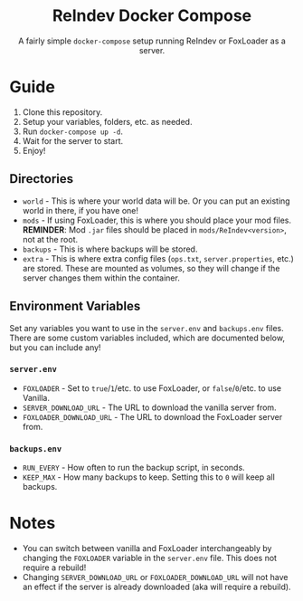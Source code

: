 <h1 align="center">
  ReIndev Docker Compose
</h1>

<p align="center">
  A fairly simple <code>docker-compose</code> setup running ReIndev or FoxLoader as a server.
</p>

# Guide

1. Clone this repository.
2. Setup your variables, folders, etc. as needed.
3. Run `docker-compose up -d`.
4. Wait for the server to start.
5. Enjoy!

## Directories

* `world` - This is where your world data will be. Or you can put an existing world in there, if you have one!
* `mods` - If using FoxLoader, this is where you should place your mod files. **REMINDER**: Mod `.jar` files should be placed in `mods/ReIndev<version>`, not at the root.
* `backups` - This is where backups will be stored.
* `extra` - This is where extra config files (`ops.txt`, `server.properties`, etc.) are stored. These are mounted as volumes, so they will change if the server changes them within the container.

## Environment Variables

Set any variables you want to use in the `server.env` and `backups.env` files. There are some custom variables included, which are documented below, but you can include any!

### `server.env`

* `FOXLOADER` - Set to `true`/`1`/etc. to use FoxLoader, or `false`/`0`/etc. to use Vanilla.
* `SERVER_DOWNLOAD_URL` - The URL to download the vanilla server from.
* `FOXLOADER_DOWNLOAD_URL` - The URL to download the FoxLoader server from.

### `backups.env`

* `RUN_EVERY` - How often to run the backup script, in seconds.
* `KEEP_MAX` - How many backups to keep. Setting this to `0` will keep all backups.

# Notes

* You can switch between vanilla and FoxLoader interchangeably by changing the `FOXLOADER` variable in the `server.env` file. This does not require a rebuild!
* Changing `SERVER_DOWNLOAD_URL` or `FOXLOADER_DOWNLOAD_URL` will not have an effect if the server is already downloaded (aka will require a rebuild).